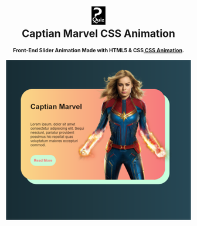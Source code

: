 
<h1 align="center">
  <br>
  <a href="https://pabloasanch.github.io/Captian-Marvel-CSS-Animation/"><img height="50" src="https://github.com/PabloASanch/Quiz-App/blob/main/images.png"></img></a>
  <br>
  Captian Marvel CSS Animation
  <br>
</h1>

<h4 align="center">Front-End Slider Animation Made with HTML5 & CSS<a href="https://github.com/PabloASanch/Quiz-App/blob/main/thumbnail.png" target="_blank"> CSS Animation</a>.</h4>


![screenshot](https://github.com/PabloASanch/Captian-Marvel-CSS-Animation/blob/main/Animation.png)
